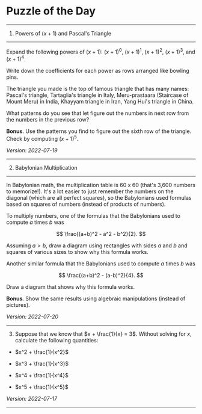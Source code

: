 Puzzle of the Day
=================

--------------------------------------------------------------------------------------------

1. Powers of $(x+1)$ and Pascal's Triangle
------------------------------------------

Expand the following powers of $(x+1)$: $(x+1)^0$, $(x+1)^1$, $(x+1)^2$, $(x+1)^3$, and
$(x+1)^4$.

Write down the coefficients for each power as rows arranged like bowling pins.

The triangle you made is the top of famous triangle that has many names: Pascal's triangle,
Tartaglia's triangle in Italy, Meru-prastaara (Staircase of Mount Meru) in India,
Khayyam triangle in Iran, Yang Hui's triangle in China.

What patterns do you see that let figure out the numbers in next row from the numbers in
the previous row?

__Bonus__. Use the patterns you find to figure out the sixth row of the triangle. Check by
computing $(x+1)^5$.

_Version: 2022-07-19_

--------------------------------------------------------------------------------------------

2. Babylonian Multiplication
----------------------------

In Babylonian math, the multiplication table is 60 x 60 (that's 3,600 numbers to memorize!).
It's a lot easier to just remember the numbers on the diagonal (which are all perfect
squares), so the Babylonians used formulas based on squares of numbers (instead of products
of numbers).

To multiply numbers, one of the formulas that the Babylonians used to compute $a$ times $b$
was

$$
\frac{(a+b)^2 - a^2 - b^2}{2}.
$$

Assuming $a > b$, draw a diagram using rectangles with sides $a$ and $b$ and squares of
various sizes to show why this formula works.

Another similar formula that the Babylonians used to compute $a$ times $b$ was

$$
\frac{(a+b)^2 - (a-b)^2}{4}.
$$

Draw a diagram that shows why this formula works.

__Bonus__. Show the same results using algebraic manipulations (instead of pictures).

_Version: 2022-07-20_

--------------------------------------------------------------------------------------------

3. Suppose that we know that $x + \frac{1}{x} = 3$. Without solving for $x$, calculate the
following quantities:

* $x^2 + \frac{1}{x^2}$

* $x^3 + \frac{1}{x^3}$

* $x^4 + \frac{1}{x^4}$

* $x^5 + \frac{1}{x^5}$

_Version: 2022-07-17_

--------------------------------------------------------------------------------------------

